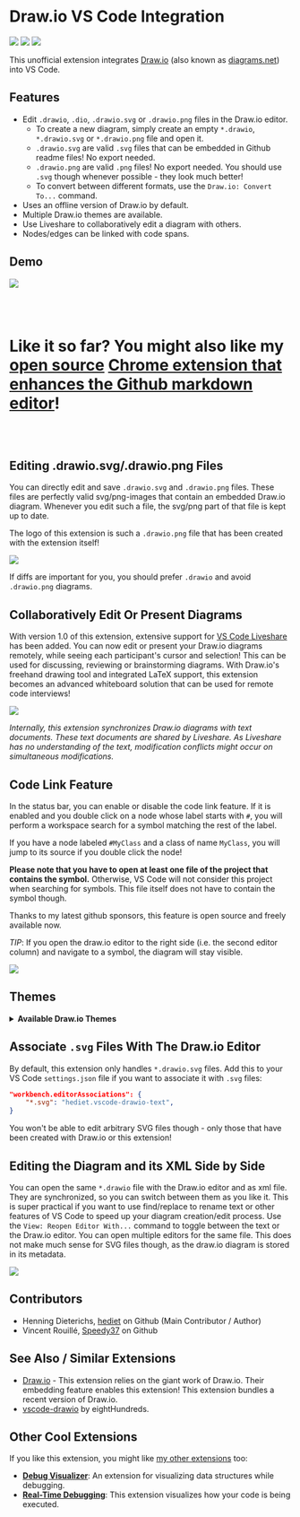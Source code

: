 # Draw.io VS Code Integration

[![](https://img.shields.io/static/v1?style=social&label=Sponsor&message=%E2%9D%A4&logo=GitHub&color&link=%3Curl%3E)](https://github.com/sponsors/hediet)
[![](https://img.shields.io/static/v1?style=social&label=Donate&message=%E2%9D%A4&logo=Paypal&color&link=%3Curl%3E)](https://www.paypal.com/cgi-bin/webscr?cmd=_s-xclick&hosted_button_id=ZP5F38L4C88UY&source=url)
[![](https://img.shields.io/twitter/follow/hediet_dev.svg?style=social)](https://twitter.com/intent/follow?screen_name=hediet_dev)

This unofficial extension integrates [Draw.io](https://app.diagrams.net/) (also known as [diagrams.net](https://github.com/hediet/vscode-drawio/blob/HEAD/diagrams.net)) into VS Code.

## Features

-   Edit `.drawio`, `.dio`, `.drawio.svg` or `.drawio.png` files in the Draw.io editor.
    -   To create a new diagram, simply create an empty `*.drawio`, `*.drawio.svg` or `*.drawio.png` file and open it.
    -   `.drawio.svg` are valid `.svg` files that can be embedded in Github readme files! No export needed.
    -   `.drawio.png` are valid `.png` files! No export needed. You should use `.svg` though whenever possible - they look much better!
    -   To convert between different formats, use the `Draw.io: Convert To...` command.
-   Uses an offline version of Draw.io by default.
-   Multiple Draw.io themes are available.
-   Use Liveshare to collaboratively edit a diagram with others.
-   Nodes/edges can be linked with code spans.

## Demo

![](https://github.com/hediet/vscode-drawio/raw/HEAD/./docs/demo.gif)

<br />
<br />

# Like it so far? You might also like my [open source](https://github.com/hediet/chrome-ext-github-monaco) [Chrome extension that enhances the Github markdown editor](https://chrome.google.com/webstore/detail/monaco-markdown-editor-fo/mmpbdjdnmhgkpligeniippcgfmkgkpnf)!

<br />
<br />

## Editing .drawio.svg/.drawio.png Files

You can directly edit and save `.drawio.svg` and `.drawio.png` files.
These files are perfectly valid svg/png-images that contain an embedded Draw.io diagram.
Whenever you edit such a file, the svg/png part of that file is kept up to date.

The logo of this extension is such a `.drawio.png` file that has been created with the extension itself!

![](https://github.com/hediet/vscode-drawio/raw/HEAD/./docs/drawio-png.gif)

If diffs are important for you, you should prefer `.drawio` and avoid `.drawio.png` diagrams.

## Collaboratively Edit Or Present Diagrams

With version 1.0 of this extension, extensive support for [VS Code Liveshare](https://visualstudio.microsoft.com/de/services/live-share/) has been added. You can now edit or present your Draw.io diagrams remotely, while seeing each participant's cursor and selection! This can be used for discussing, reviewing or brainstorming diagrams.
With Draw.io's freehand drawing tool and integrated LaTeX support, this extension becomes an advanced whiteboard solution that can be used for remote code interviews!

![](https://github.com/hediet/vscode-drawio/raw/HEAD/./docs/liveshare-demo.gif)

_Internally, this extension synchronizes Draw.io diagrams with text documents.
These text documents are shared by Liveshare. As Liveshare has no understanding of the text, modification conflicts might occur on simultaneous modifications._

## Code Link Feature

In the status bar, you can enable or disable the code link feature.
If it is enabled and you double click on a node whose label starts with `#`,
you will perform a workspace search for a symbol matching the rest of the label.

If you have a node labeled `#MyClass` and a class of name `MyClass`, you will jump to its source if you double click the node!

**Please note that you have to open at least one file of the project that contains the symbol.**
Otherwise, VS Code will not consider this project when searching for symbols.
This file itself does not have to contain the symbol though.

Thanks to my latest github sponsors, this feature is open source and freely available now.

_TIP_: If you open the draw.io editor to the right side (i.e. the second editor column) and navigate to a symbol,
the diagram will stay visible.

![](https://github.com/hediet/vscode-drawio/raw/HEAD/./docs/demo-code-link.gif)

## Themes

<details>
    <summary><b>Available Draw.io Themes</b></summary>
    <!-- Please use HTML syntax here so that it works for Github and mkdocs -->
    <ul>
        <li><p>Theme "atlas"</p><img src="https://github.com/hediet/vscode-drawio/raw/HEAD/docs/theme-atlas.png" alt="atlas" width="800"></li>
        <li><p>Theme "Kennedy"</p><img src="https://github.com/hediet/vscode-drawio/raw/HEAD/docs/theme-Kennedy.png" alt="Kennedy" width="800"></li>
        <li><p>Theme "min"</p><img src="https://github.com/hediet/vscode-drawio/raw/HEAD/docs/theme-min.png" alt="min" width="800"</li>
        <li><p>Theme "dark"</p><img src="https://github.com/hediet/vscode-drawio/raw/HEAD/docs/theme-dark.png" alt="dark" width="800"></li>
    </ul>
</details>

## Associate `.svg` Files With The Draw.io Editor

By default, this extension only handles `*.drawio.svg` files.
Add this to your VS Code `settings.json` file if you want to associate it with `.svg` files:

```json
"workbench.editorAssociations": {
    "*.svg": "hediet.vscode-drawio-text",
}
```

You won't be able to edit arbitrary SVG files though - only those that have been created with Draw.io or this extension!

## Editing the Diagram and its XML Side by Side

You can open the same `*.drawio` file with the Draw.io editor and as xml file.
They are synchronized, so you can switch between them as you like it.
This is super practical if you want to use find/replace to rename text or other features of VS Code to speed up your diagram creation/edit process.
Use the `View: Reopen Editor With...` command to toggle between the text or the Draw.io editor. You can open multiple editors for the same file.
This does not make much sense for SVG files though, as the draw.io diagram is stored in its metadata.

![](https://github.com/hediet/vscode-drawio/raw/HEAD/./docs/drawio-xml.gif)

## Contributors

-   Henning Dieterichs, [hediet](https://github.com/hediet) on Github (Main Contributor / Author)
-   Vincent Rouillé, [Speedy37](https://github.com/Speedy37) on Github

## See Also / Similar Extensions

-   [Draw.io](https://app.diagrams.net/) - This extension relies on the giant work of Draw.io. Their embedding feature enables this extension! This extension bundles a recent version of Draw.io.
-   [vscode-drawio](https://github.com/eightHundreds/vscode-drawio) by eightHundreds.

## Other Cool Extensions

If you like this extension, you might like [my other extensions](https://marketplace.visualstudio.com/search?term=henning%20dieterichs&target=VSCode) too:

-   **[Debug Visualizer](https://marketplace.visualstudio.com/items?itemName=hediet.debug-visualizer)**: An extension for visualizing data structures while debugging.
-   **[Real-Time Debugging](https://marketplace.visualstudio.com/items?itemName=hediet.realtime-debugging)**: This extension visualizes how your code is being executed.
